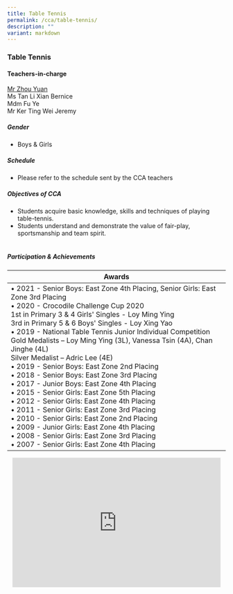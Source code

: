 ```yaml
---
title: Table Tennis
permalink: /cca/table-tennis/
description: ""
variant: markdown
---
```

### Table Tennis

#### Teachers-in-charge

[Mr Zhou Yuan](mailto:zhou_yuan@moe.edu.sg)  
Ms Tan Li Xian Bernice<br>
Mdm Fu Ye  
Mr Ker Ting Wei Jeremy&nbsp;  


##### Gender  
* Boys &amp; Girls  
  

##### Schedule

* Please refer to the schedule sent by the CCA teachers


##### Objectives of CCA

*   Students acquire basic knowledge, skills and techniques of playing table-tennis.
*   Students understand and demonstrate the value of fair-play, sportsmanship and team spirit.  
    &nbsp;

##### Participation &amp; Achievements

| Awards |
|---|
| • 2021 - Senior Boys: East Zone 4th Placing, Senior Girls: East Zone 3rd Placing<br>• 2020 - Crocodile Challenge Cup 2020<br>1st in Primary 3 &amp; 4 Girls' Singles - Loy Ming Ying<br>3rd in Primary 5 &amp; 6 Boys' Singles - Loy Xing Yao<br>• 2019 - National Table Tennis Junior Individual Competition<br>Gold Medalists – Loy Ming Ying (3L), Vanessa Tsin (4A), Chan Jinghe (4L)<br>Silver Medalist – Adric Lee (4E)<br>• 2019 - Senior Boys: East Zone 2nd Placing<br>• 2018 - Senior Boys: East Zone 3rd Placing<br>• 2017 - Junior Boys: East Zone 4th Placing<br>• 2015 - Senior Girls: East Zone 5th Placing<br>• 2012 - Senior Girls: East Zone 4th Placing<br>• 2011 - Senior Girls: East Zone 3rd Placing<br>• 2010 - Senior Girls: East Zone 2nd Placing<br>• 2009 - Junior Girls: East Zone 4th Placing<br>• 2008 - Senior Girls: East Zone 3rd Placing<br>• 2007 - Senior Girls: East Zone 4th Placing |

<p align="center"><iframe allowfullscreen="true" height="299" width="480" frameborder="0" src="https://docs.google.com/presentation/d/e/2PACX-1vTj0HLKSmIi6Pq66o-XE37uooPUkr2pLLBhg8aNPdxr8QR8gznbI-3V4Mje7vrfHI6TvIdqLHroo69w/embed?start=false&amp;loop=false&amp;delayms=5000"></iframe></p>